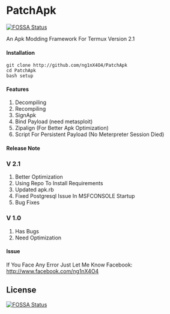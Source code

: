 # PatchApk
[![FOSSA Status](https://app.fossa.io/api/projects/git%2Bgithub.com%2Fng1nX4O4%2FPatchApk.svg?type=shield)](https://app.fossa.io/projects/git%2Bgithub.com%2Fng1nX4O4%2FPatchApk?ref=badge_shield)

An Apk Modding Framework For Termux
Version 2.1


#### Installation
 ```
 git clone http://github.com/ng1nX4O4/PatchApk
 cd PatchApk
 bash setup
```

#### Features
1. Decompiling
2. Recompiling
3. SignApk
4. Bind Payload (need metasploit)
6. Zipalign (For Better Apk Optimization)
7. Script For Persistent Payload (No Meterpreter Session Died)

#### Release Note

### V 2.1
1. Better Optimization
2. Using Repo To Install Requirements
3. Updated apk.rb
4. Fixed Postgresql Issue In MSFCONSOLE Startup
5. Bug Fixes

### V 1.0
1. Has Bugs
2. Need Optimization

#### Issue
 If You Face Any Error Just Let Me Know
 Facebook: http://www.facebook.com/ng1nX4O4



## License
[![FOSSA Status](https://app.fossa.io/api/projects/git%2Bgithub.com%2Fng1nX4O4%2FPatchApk.svg?type=large)](https://app.fossa.io/projects/git%2Bgithub.com%2Fng1nX4O4%2FPatchApk?ref=badge_large)